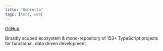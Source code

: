 ```yaml
---
title: "Umbrella"
tags: [tool, web]
---
```


[GitHub](https://github.com/thi-ng/umbrella)

Broadly scoped ecosystem & mono-repository of 153+ TypeScript projects for functional, data driven development
